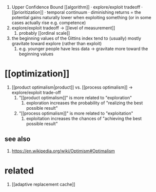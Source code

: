 1. Upper Confidence Bound [[algorithm]] · explore/exploit tradeoff · [[prioritization]] · temporal continuum · diminishing returns = the potential gains naturally lower when exploiting something (or in some cases actually rise e.g. competence)
2. explore/exploit tradeoff → [[level of measurement]]
	1. probably [[ordinal scale]]
3. the beginning values of the Gittins index tend to (usually) mostly gravitate toward explore (rather than exploit)
	1. e.g. younger people have less data → gravitate more toward the beginning values

# [[optimization]]
1. [[product optimalism|product]] vs. [[process optimalism]] → explore/exploit trade-off
	1. "[[product optimalism]]" is more related to "exploration"
		1. exploration increases the probability of "realizing the best possible result"
	2. "[[process optimalism]]" is more related to "exploitation"
		1. exploitation increases the chances of "achieving the best possible result"

## see also
1. https://en.wikipedia.org/wiki/Optimism#Optimalism

# related
1. [[adaptive replacement cache]]